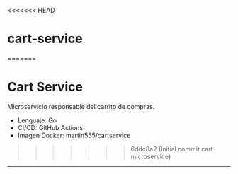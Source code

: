 <<<<<<< HEAD
# cart-service
=======
# Cart Service

Microservicio responsable del carrito de compras.

- Lenguaje: Go
- CI/CD: GitHub Actions
- Imagen Docker: martin555/cartservice
>>>>>>> 6ddc8a2 (Initial commit cart microservice)
------